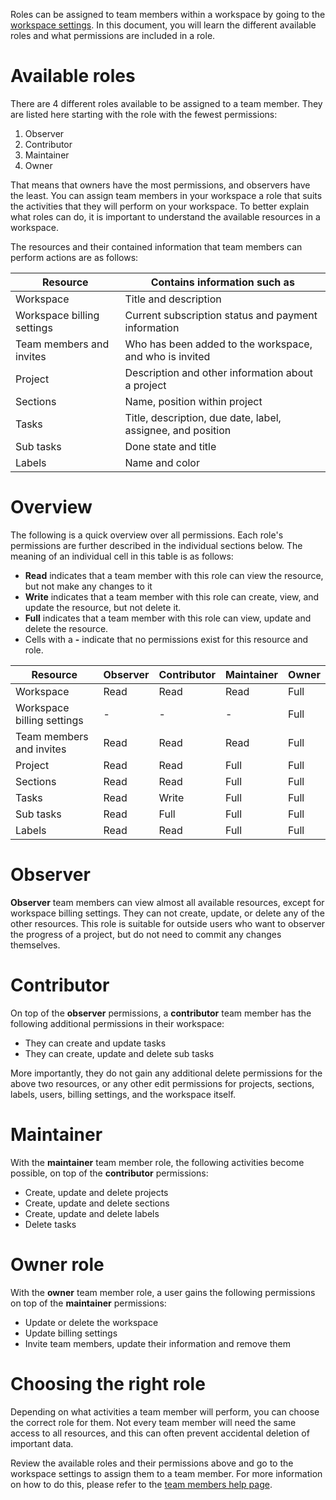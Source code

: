 Roles can be assigned to team members within a workspace by going to the
[workspace settings](/help/team-members#edit-a-team-members-permissions).
In this document, you will learn the different available roles and what
permissions are included in a role.

# Available roles

There are 4 different roles available to be assigned to a team member. They
are listed here starting with the role with the fewest permissions:

1. Observer
2. Contributor
3. Maintainer
4. Owner

That means that owners have the most permissions, and observers have the least.
You can assign team members in your workspace a role that suits the
activities that they will perform on your workspace. To better explain what
roles can do, it is important to understand the available resources in a
workspace.

The resources and their contained information that team members can perform
actions are as follows:

| Resource                   | Contains information such as                                |
| -------------------------- | ----------------------------------------------------------- |
| Workspace                  | Title and description                                       |
| Workspace billing settings | Current subscription status and payment information         |
| Team members and invites   | Who has been added to the workspace, and who is invited     |
| Project                    | Description and other information about a project           |
| Sections                   | Name, position within project                               |
| Tasks                      | Title, description, due date, label, assignee, and position |
| Sub tasks                  | Done state and title                                        |
| Labels                     | Name and color                                              |

# Overview

The following is a quick overview over all permissions. Each role's permissions
are further described in the individual sections below. The meaning of an
individual cell in this table is as follows:

- **Read** indicates that a team member with this role can view the
  resource, but not make any changes to it
- **Write** indicates that a team member with this role can create, view,
  and update the resource, but not delete it.
- **Full** indicates that a team member with this role can view, update and
  delete the resource.
- Cells with a **-** indicate that no permissions exist for this resource and
  role.

| Resource                   | Observer | Contributor | Maintainer | Owner |
| -------------------------- | -------- | ----------- | ---------- | ----- |
| Workspace                  | Read     | Read        | Read       | Full  |
| Workspace billing settings | -        | -           | -          | Full  |
| Team members and invites   | Read     | Read        | Read       | Full  |
| Project                    | Read     | Read        | Full       | Full  |
| Sections                   | Read     | Read        | Full       | Full  |
| Tasks                      | Read     | Write       | Full       | Full  |
| Sub tasks                  | Read     | Full        | Full       | Full  |
| Labels                     | Read     | Read        | Full       | Full  |

# Observer

**Observer** team members can view almost all available resources, except
for workspace billing settings. They can not create, update, or delete any of
the other resources. This role is suitable for outside users who want to
observer the progress of a project, but do not need to commit any changes
themselves.

# Contributor

On top of the **observer** permissions, a **contributor** team member has the
following additional permissions in their workspace:

- They can create and update tasks
- They can create, update and delete sub tasks

More importantly, they do not gain any additional delete permissions for the
above two resources, or any other edit permissions for projects,
sections, labels, users, billing settings, and the workspace itself.

# Maintainer

With the **maintainer** team member role, the following activities become
possible, on top of the **contributor** permissions:

- Create, update and delete projects
- Create, update and delete sections
- Create, update and delete labels
- Delete tasks

# Owner role

With the **owner** team member role, a user gains the following permissions
on top of the **maintainer** permissions:

- Update or delete the workspace
- Update billing settings
- Invite team members, update their information and remove them

# Choosing the right role

Depending on what activities a team member will perform, you can choose the
correct role for them. Not every team member will need the same access to
all resources, and this can often prevent accidental deletion of important
data.

Review the available roles and their permissions above and go to the workspace
settings to assign them to a team member. For more information on how to do
this, please refer to the [team members help
page](/help/team-members#edit-a-team-members-permissions).
